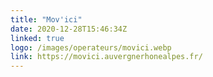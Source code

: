 ```yaml
---
title: "Mov'ici"
date: 2020-12-28T15:46:34Z
linked: true
logo: /images/operateurs/movici.webp
link: https://movici.auvergnerhonealpes.fr/
---
```

